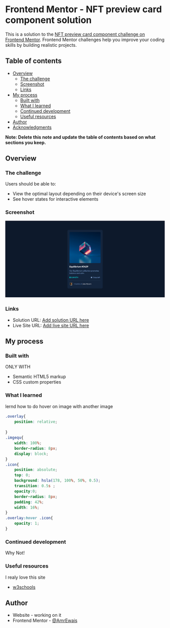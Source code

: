 # Frontend Mentor - NFT preview card component solution

This is a solution to the [NFT preview card component challenge on Frontend Mentor](https://www.frontendmentor.io/challenges/nft-preview-card-component-SbdUL_w0U). Frontend Mentor challenges help you improve your coding skills by building realistic projects. 

## Table of contents

- [Overview](#overview)
  - [The challenge](#the-challenge)
  - [Screenshot](#screenshot)
  - [Links](#links)
- [My process](#my-process)
  - [Built with](#built-with)
  - [What I learned](#what-i-learned)
  - [Continued development](#continued-development)
  - [Useful resources](#useful-resources)
- [Author](#author)
- [Acknowledgments](#acknowledgments)

**Note: Delete this note and update the table of contents based on what sections you keep.**

## Overview

### The challenge

Users should be able to:

- View the optimal layout depending on their device's screen size
- See hover states for interactive elements

### Screenshot

![](./Screenshot.png)

### Links

- Solution URL: [Add solution URL here](https://your-solution-url.com)
- Live Site URL: [Add live site URL here](https://your-live-site-url.com)

## My process

### Built with
ONLY WITH
- Semantic HTML5 markup
- CSS custom properties

### What I learned
lernd how to do hover on image with another image
```css
.overlay{
    position: relative;
    
}
.imgequ{
    width: 100%;
    border-radius: 8px;
    display: block;
}
.icon{
    position: absolute;
    top: 0;
    background: hsla(178, 100%, 50%, 0.5);
    transition: 0.5s ;
    opacity:0;
    border-radius: 8px;
    padding: 42%;
    width: 16%;
}
.overlay:hover .icon{
    opacity: 1;
}
```

### Continued development
Why Not!
### Useful resources
I realy love this site
- [w3schools](https://www.w3schools.com/howto/howto_css_image_overlay_title.asp)

## Author

- Website - working on it
- Frontend Mentor - [@AmrEwais](https://www.frontendmentor.io/profile/AmrEwais)
